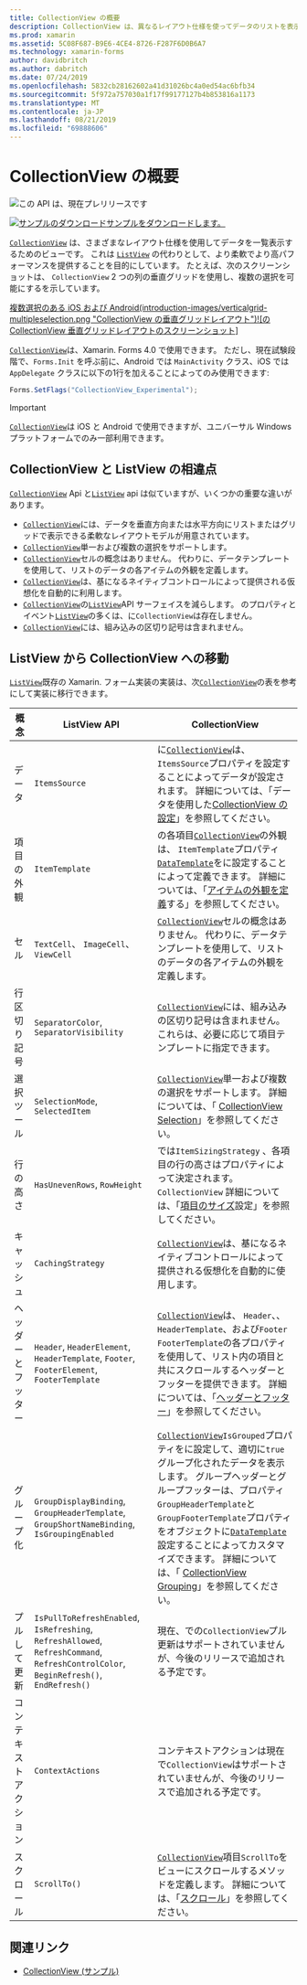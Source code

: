 ```yaml
---
title: CollectionView の概要
description: CollectionView は、異なるレイアウト仕様を使ってデータのリストを表示するための柔軟で高パフォーマンスなビューです。
ms.prod: xamarin
ms.assetid: 5C08F687-B9E6-4CE4-8726-F287F6D0B6A7
ms.technology: xamarin-forms
author: davidbritch
ms.author: dabritch
ms.date: 07/24/2019
ms.openlocfilehash: 5832cb28162602a41d31026bc4a0ed54ac6bfb34
ms.sourcegitcommit: 5f972a757030a1f17f99177127b4b853816a1173
ms.translationtype: MT
ms.contentlocale: ja-JP
ms.lasthandoff: 08/21/2019
ms.locfileid: "69888606"
---
```

# <a name="xamarinforms-collectionview-introduction"></a>CollectionView の概要

![](~/media/shared/preview.png "この API は、現在プレリリースです")

[![サンプルのダウンロード](~/media/shared/download.png)サンプルをダウンロードします。](https://docs.microsoft.com/samples/xamarin/xamarin-forms-samples/userinterface-collectionviewdemos/)

[`CollectionView`](xref:Xamarin.Forms.CollectionView) は、さまざまなレイアウト仕様を使用してデータを一覧表示するためのビューです。 これは [ `ListView`](xref:Xamarin.Forms.ListView) の代わりとして、より柔軟でより高パフォーマンスを提供することを目的にしています。 たとえば、次のスクリーンショットは、 `CollectionView` 2 つの列の垂直グリッドを使用し、複数の選択を可能にするを示しています。

[複数選択のある iOS および Android(introduction-images/verticalgrid-multipleselection.png "CollectionView の垂直グリッドレイアウト")![の CollectionView 垂直グリッドレイアウトのスクリーンショット]](introduction-images/verticalgrid-multipleselection-large.png#lightbox "複数選択の CollectionView 垂直グリッドレイアウト")

[`CollectionView`](xref:Xamarin.Forms.CollectionView)は、Xamarin. Forms 4.0 で使用できます。 ただし、現在試験段階で、`Forms.Init` を呼ぶ前に、Android では `MainActivity` クラス、iOS では `AppDelegate` クラスに以下の1行を加えることによってのみ使用できます:

```csharp
Forms.SetFlags("CollectionView_Experimental");
```

> [!IMPORTANT]
> [`CollectionView`](xref:Xamarin.Forms.CollectionView)は iOS と Android で使用できますが、ユニバーサル Windows プラットフォームでのみ一部利用できます。

## <a name="collectionview-and-listview-differences"></a>CollectionView と ListView の相違点

[`CollectionView`](xref:Xamarin.Forms.CollectionView) Api と[`ListView`](xref:Xamarin.Forms.ListView) api は似ていますが、いくつかの重要な違いがあります。

- [`CollectionView`](xref:Xamarin.Forms.CollectionView)には、データを垂直方向または水平方向にリストまたはグリッドで表示できる柔軟なレイアウトモデルが用意されています。
- [`CollectionView`](xref:Xamarin.Forms.CollectionView)単一および複数の選択をサポートします。
- [`CollectionView`](xref:Xamarin.Forms.CollectionView)セルの概念はありません。 代わりに、データテンプレートを使用して、リストのデータの各アイテムの外観を定義します。
- [`CollectionView`](xref:Xamarin.Forms.CollectionView)は、基になるネイティブコントロールによって提供される仮想化を自動的に利用します。
- [`CollectionView`](xref:Xamarin.Forms.CollectionView)の[`ListView`](xref:Xamarin.Forms.ListView)API サーフェイスを減らします。 のプロパティとイベント[`ListView`](xref:Xamarin.Forms.ListView)の多くは、に`CollectionView`は存在しません。
- [`CollectionView`](xref:Xamarin.Forms.CollectionView)には、組み込みの区切り記号は含まれません。

## <a name="move-from-listview-to-collectionview"></a>ListView から CollectionView への移動

[`ListView`](xref:Xamarin.Forms.ListView)既存の Xamarin. フォーム実装の実装は、次[`CollectionView`](xref:Xamarin.Forms.CollectionView)の表を参考にして実装に移行できます。

| 概念 | ListView API | CollectionView |
|---|---|---|
| データ | `ItemsSource` | に[`CollectionView`](xref:Xamarin.Forms.CollectionView)は、 `ItemsSource`プロパティを設定することによってデータが設定されます。 詳細については、「データを使用した[CollectionView の設定](populate-data.md#populate-a-collectionview-with-data)」を参照してください。 |
| 項目の外観 | `ItemTemplate` | の各項目[`CollectionView`](xref:Xamarin.Forms.CollectionView)の外観は、 `ItemTemplate`プロパティ[`DataTemplate`](xref:Xamarin.Forms.DataTemplate)をに設定することによって定義できます。 詳細については、「[アイテムの外観を定義](populate-data.md#define-item-appearance)する」を参照してください。 |
| セル | `TextCell`、 `ImageCell`、 `ViewCell` | [`CollectionView`](xref:Xamarin.Forms.CollectionView)セルの概念はありません。 代わりに、データテンプレートを使用して、リストのデータの各アイテムの外観を定義します。 |
| 行区切り記号 | `SeparatorColor`, `SeparatorVisibility` | [`CollectionView`](xref:Xamarin.Forms.CollectionView)には、組み込みの区切り記号は含まれません。 これらは、必要に応じて項目テンプレートに指定できます。 |
| 選択ツール | `SelectionMode`, `SelectedItem` | [`CollectionView`](xref:Xamarin.Forms.CollectionView)単一および複数の選択をサポートします。 詳細については、「 [CollectionView Selection](selection.md)」を参照してください。 |
| 行の高さ | `HasUnevenRows`, `RowHeight` | では`ItemSizingStrategy` 、各項目の行の高さはプロパティによって決定されます。 `CollectionView` 詳細については、「[項目のサイズ](layout.md#item-sizing)設定」を参照してください。|
| キャッシュ | `CachingStrategy` | [`CollectionView`](xref:Xamarin.Forms.CollectionView)は、基になるネイティブコントロールによって提供される仮想化を自動的に使用します。 |
| ヘッダーとフッター | `Header`, `HeaderElement`, `HeaderTemplate`, `Footer`, `FooterElement`, `FooterTemplate` | [`CollectionView`](xref:Xamarin.Forms.CollectionView)は、 `Header`、、 `HeaderTemplate`、および`Footer` `FooterTemplate`の各プロパティを使用して、リスト内の項目と共にスクロールするヘッダーとフッターを提供できます。 詳細については、「[ヘッダーとフッター](layout.md#headers-and-footers)」を参照してください。 |
| グループ化 | `GroupDisplayBinding`, `GroupHeaderTemplate`, `GroupShortNameBinding`, `IsGroupingEnabled` | [`CollectionView`](xref:Xamarin.Forms.CollectionView)`IsGrouped`プロパティをに設定して、適切に`true`グループ化されたデータを表示します。 グループヘッダーとグループフッターは、プロパティ`GroupHeaderTemplate`と`GroupFooterTemplate`プロパティをオブジェクトに[`DataTemplate`](xref:Xamarin.Forms.DataTemplate)設定することによってカスタマイズできます。 詳細については、「 [CollectionView Grouping](grouping.md)」を参照してください。 |
| プルして更新 | `IsPullToRefreshEnabled`, `IsRefreshing`, `RefreshAllowed`, `RefreshCommand`, `RefreshControlColor`, `BeginRefresh()`, `EndRefresh()` | 現在、での`CollectionView`プル更新はサポートされていませんが、今後のリリースで追加される予定です。 |
| コンテキスト アクション | `ContextActions` | コンテキストアクションは現在で`CollectionView`はサポートされていませんが、今後のリリースで追加される予定です。 |
| スクロール | `ScrollTo()` | [`CollectionView`](xref:Xamarin.Forms.CollectionView)項目`ScrollTo`をビューにスクロールするメソッドを定義します。 詳細については、「[スクロール](scrolling.md)」を参照してください。 |

## <a name="related-links"></a>関連リンク

- [CollectionView (サンプル)](https://docs.microsoft.com/samples/xamarin/xamarin-forms-samples/userinterface-collectionviewdemos/)
